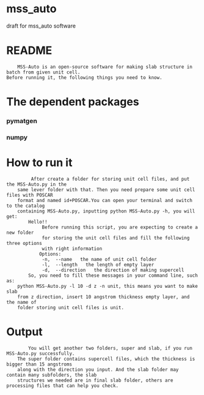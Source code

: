 # mss_auto
draft for  mss_auto software
# README
        MSS-Auto is an open-source software for making slab structure in batch from given unit cell. 
    Before running it, the following things you need to know.
# The dependent packages
### pymatgen
### numpy
# How to run it
             After create a folder for storing unit cell files, and put the MSS-Auto.py in the 
        same lever folder with that. Then you need prepare some unit cell files with POSCAR
        format and named id+POSCAR.You can open your terminal and switch to the catalog 
        containing MSS-Auto.py, inputting python MSS-Auto.py -h, you will get:
            Hello!!
                 Before running this script, you are expecting to create a new folder
                 for storing the unit cell files and fill the following three options
                 with right information
                Options:
                 -n,  --name   the name of unit cell folder
                 -l,  --length   the length of empty layer
                 -d,  --direction   the direction of making supercell
            So, you need to fill these messages in your command line, such as:
        python MSS-Auto.py -l 10 -d z -n unit, this means you want to make slab 
        from z direction, insert 10 angstrom thickness empty layer, and the name of 
        folder storing unit cell files is unit.
# Output
            You will get another two folders, super and slab, if you run MSS-Auto.py successfully. 
        The super folder contains supercell files, which the thickness is bigger than 15 angstroms 
        along with the direction you input. And the slab folder may contain many subfolders, the slab
        structures we needed are in final slab folder, others are processing files that can help you check.  
 
 
 
 

        
        
        
